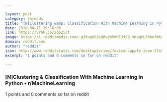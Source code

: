 ```yaml
---

layout: post
category: threads
title: "[N]Clustering &amp; Classification With Machine Learning in Python"
date: 2018-04-11 19:18:06
link: https://vrhk.co/2qo25Jt
image: https://i.redditmedia.com/-g35ugUSJzQ0vghMmRFJJS9_VKoqVLSKbefmKd_JhR4.jpg?w=320&s=4d741312f8dfd2e18c1071f6dbfb7b87
domain: reddit.com
author: "reddit"
icon: http://www.redditstatic.com/desktop2x/img/favicon/apple-icon-57x57.png
excerpt: "1 points and 0 comments so far on reddit"

---
```


### [N]Clustering &amp; Classification With Machine Learning in Python • r/MachineLearning

1 points and 0 comments so far on reddit